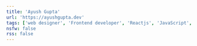 ```yaml
---
title: 'Ayush Gupta'
url: 'https://ayushgupta.dev'
tags: ['web designer', 'Frontend developer', 'Reactjs', 'JavaScript', 'Freelancer']
nsfw: false
rss: false
---
```

